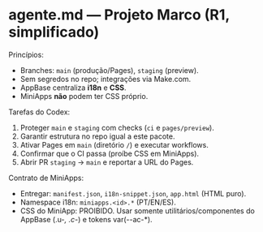 # agente.md — Projeto Marco (R1, simplificado)

Princípios:
- Branches: `main` (produção/Pages), `staging` (preview).
- Sem segredos no repo; integrações via Make.com.
- AppBase centraliza **i18n** e **CSS**.
- MiniApps **não** podem ter CSS próprio.

Tarefas do Codex:
1) Proteger `main` e `staging` com checks (`ci` e `pages/preview`).
2) Garantir estrutura no repo igual a este pacote.
3) Ativar Pages em `main` (diretório `/`) e executar workflows.
4) Confirmar que o CI passa (proíbe CSS em MiniApps).
5) Abrir PR `staging` → `main` e reportar a URL do Pages.

Contrato de MiniApps:
- Entregar: `manifest.json`, `i18n-snippet.json`, `app.html` (HTML puro).
- Namespace i18n: `miniapps.<id>.*` (PT/EN/ES).
- CSS do MiniApp: PROIBIDO. Usar somente utilitários/componentes do AppBase (.u-*, .c-*) e tokens var(--ac-*).
